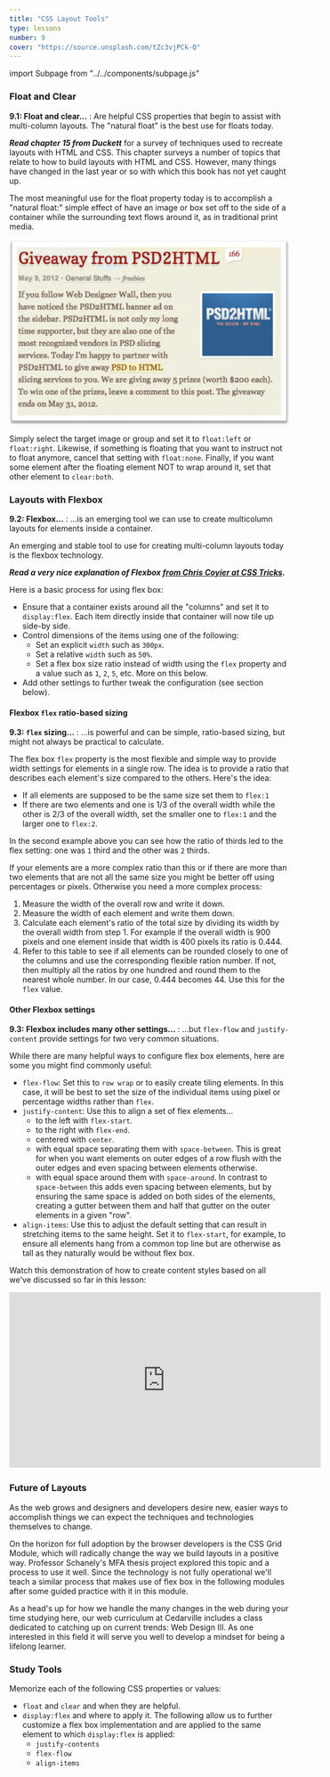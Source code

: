```yaml
---
title: "CSS Layout Tools"
type: lessons
number: 9
cover: "https://source.unsplash.com/tZc3vjPCk-Q"
---
```

import Subpage from "../../components/subpage.js"

<Subpage slug="float-and-clear">

### Float and Clear

**9.1: Float and clear...**
: Are helpful CSS properties that begin to assist with multi-column layouts. The "natural float" is the best use for floats today.

***Read chapter 15 from Duckett*** for a survey of techniques used to recreate layouts with HTML and CSS. This chapter surveys a number of topics that relate to how to build layouts with HTML and CSS. However, many things have changed in the last year or so with which this book has not yet caught up.

The most meaningful use for the float property today is to accomplish a "natural float:" simple effect of have an image or box set off to the side of a container while the surrounding text flows around it, as in traditional print media.

![](/images/natural-float.png)

Simply select the target image or group and set it to `float:left` or `float:right`. Likewise, if something is floating that you want to instruct not to float anymore, cancel that setting with `float:none`. Finally, if you want some element after the floating element NOT to wrap around it, set that other element to `clear:both`.

</Subpage>
<Subpage slug="flexbox">

### Layouts with Flexbox

**9.2: Flexbox...**
: ...is an emerging tool we can use to create multicolumn layouts for elements inside a container.

An emerging and stable tool to use for creating multi-column layouts today is the flexbox technology.

***Read a very nice explanation of Flexbox [from Chris Coyier at CSS Tricks](https://css-tricks.com/snippets/css/a-guide-to-flexbox/).***

Here is a basic process for using flex box:

* Ensure that a container exists around all the "columns" and set it to `display:flex`.
Each item directly inside that container will now tile up side-by side.
* Control dimensions of the items using one of the following:
    * Set an explicit `width` such as `300px`.
    * Set a relative `width` such as `50%`.
    * Set a flex box size ratio instead of width using the `flex` property and a value such as `1`, `2`, `5`, etc. More on this below.
* Add other settings to further tweak the configuration (see section below).

</Subpage>
<Subpage slug="flex-ratio">

#### Flexbox `flex` ratio-based sizing

**9.3: `flex` sizing...**
: ...is powerful and can be simple, ratio-based sizing, but might not always be practical to calculate.

The flex box `flex` property is the most flexible and simple way to provide width settings for elements in a single row. The idea is to provide a ratio that describes each element's size compared to the others. Here's the idea:

* If all elements are supposed to be the same size set them to `flex:1`
* If there are two elements and one is 1/3 of the overall width while the other is 2/3 of the overall width, set the smaller one to `flex:1` and the larger one to `flex:2`.

In the second example above you can see how the ratio of thirds led to the flex setting: one was `1` third and the other was `2` thirds.

If your elements are a more complex ratio than this or if there are more than two elements that are not all the same size you might be better off using percentages or pixels. Otherwise you need a more complex process:

1. Measure the width of the overall row and write it down.
2. Measure the width of each element and write them down.
3. Calculate each element's ratio of the total size by dividing its width by the overall width from step 1. For example if the overall width is 900 pixels and one element inside that width is 400 pixels its ratio is 0.444.
4. Refer to this table to see if all elements can be rounded closely to one of the columns and use the corresponding flexible ration number. If not, then multiply all the ratios by one hundred and round them to the nearest whole number. In our case, 0.444 becomes 44. Use this for the `flex` value.

</Subpage>
<Subpage slug="flexbox-settings">

#### Other Flexbox settings

**9.3: Flexbox includes many other settings...**
: ...but `flex-flow` and `justify-content` provide settings for two very common situations.

While there are many helpful ways to configure flex box elements, here are some you might find commonly useful:

* `flex-flow`: Set this to `row wrap` or to easily create tiling elements. In this case, it will be best to set the size of the individual items using pixel or percentage widths rather than `flex`.
* `justify-content`: Use this to align a set of flex elements...
    * to the left with `flex-start`.
    * to the right with `flex-end`.
    * centered with `center`.
    * with equal space separating them with `space-between`. This is great for when you want elements on outer edges of a row flush with the outer edges and even spacing between elements otherwise.
    * with equal space around them with `space-around`. In contrast to `space-between` this adds even spacing between elements, but by ensuring the same space is added on both sides of the elements, creating a gutter between them and half that gutter on the outer elements in a given "row".
* `align-items`: Use this to adjust the default setting that can result in stretching items to the same height. Set it to `flex-start`, for example, to ensure all elements hang from a common top line but are otherwise as tall as they naturally would be without flex box.

Watch this demonstration of how to create content styles based on all we've discussed so far in this lesson:

<iframe width="560" height="315" src="https://www.youtube.com/embed/xI862wjBpIA" frameborder="0" allowfullscreen></iframe>

</Subpage>
<Subpage slug="future-of-layouts">

### Future of Layouts

As the web grows and designers and developers desire new, easier ways to accomplish things we can expect the techniques and technologies themselves to change.

On the horizon for full adoption by the browser developers is the CSS Grid Module, which will radically change the way we build layouts in a positive way. Professor Schanely's MFA thesis project explored this topic and a process to use it well. Since the technology is not fully operational we'll teach a similar process that makes use of flex box in the following modules after some guided practice with it in this module.

As a head's up for how we handle the many changes in the web during your time studying here, our web curriculum at Cedarville includes a class dedicated to catching up on current trends: Web Design III. As one interested in this field it will serve you well to develop a mindset for being a lifelong learner.

</Subpage>
<Subpage slug="study-tools">

### Study Tools

Memorize each of the following CSS properties or values:

* `float` and `clear` and when they are helpful.
* `display:flex` and where to apply it. The following allow us to further customize a flex box implementation and are applied to the same element to which `display:flex` is applied:
    * `justify-contents`
    * `flex-flow`
    * `align-items`

</Subpage>

